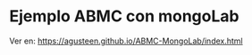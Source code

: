 Ejemplo ABMC con mongoLab
=========================

Ver en: https://agusteen.github.io/ABMC-MongoLab/index.html
